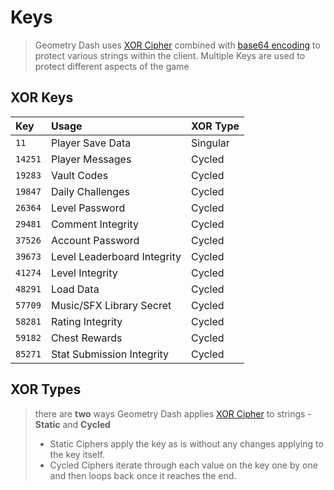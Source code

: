 # Keys

> Geometry Dash uses [XOR Cipher](topics/encryption/xor.md) combined with [base64 encoding](topics/encryption/base64.md) to protect various strings within the client. Multiple Keys are used to protect different aspects of the game

## XOR Keys

| Key     | Usage                       | XOR Type |
| :------ | :-------------------------- | :------- |
| `11`    | Player Save Data            | Singular |
| `14251` | Player Messages             | Cycled   |
| `19283` | Vault Codes                 | Cycled   |
| `19847` | Daily Challenges            | Cycled   |
| `26364` | Level Password              | Cycled   |
| `29481` | Comment Integrity           | Cycled   |
| `37526` | Account Password            | Cycled   |
| `39673` | Level Leaderboard Integrity | Cycled   |
| `41274` | Level Integrity             | Cycled   |
| `48291` | Load Data                   | Cycled   |
| `57709` | Music/SFX Library Secret    | Cycled   |
| `58281` | Rating Integrity            | Cycled   |
| `59182` | Chest Rewards               | Cycled   |
| `85271` | Stat Submission Integrity   | Cycled   |

## XOR Types

> there are **two** ways Geometry Dash applies [XOR Cipher](topics/encryption/xor.md) to strings - **Static** and **Cycled**
>
> - Static Ciphers apply the key as is without any changes applying to the key itself.
> - Cycled Ciphers iterate through each value on the key one by one and then loops back once it reaches the end.


